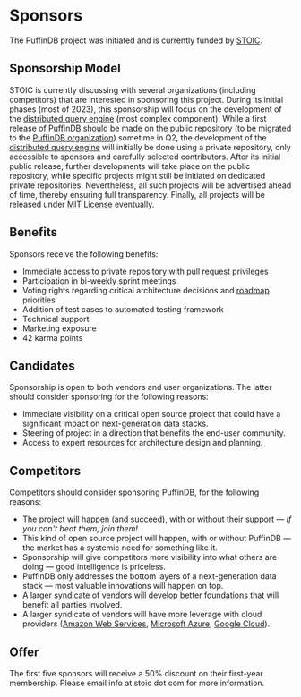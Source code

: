 # Sponsors

The PuffinDB project was initiated and is currently funded by [STOIC](https://stoic.com/).

## Sponsorship Model
STOIC is currently discussing with several organizations (including competitors) that are interested in sponsoring this project. During its initial phases (most of 2023), this sponsorship will focus on the development of the [distributed query engine](docs/Query%20Engine.md) (most complex component). While a first release of PuffinDB should be made on the public repository (to be migrated to the [PuffinDB organization](https://github.com/PuffinDB)) sometime in Q2, the development of the [distributed query engine](docs/Query%20Engine.md) will initially be done using a private repository, only accessible to sponsors and carefully selected contributors. After its initial public release, further developments will take place on the public repository, while specific projects might still be initiated on dedicated private repositories. Nevertheless, all such projects will be advertised ahead of time, thereby ensuring full transparency. Finally, all projects will be released under [MIT License](LICENSE.md) eventually.

## Benefits
Sponsors receive the following benefits:
- Immediate access to private repository with pull request privileges
- Participation in bi-weekly sprint meetings
- Voting rights regarding critical architecture decisions and [roadmap](ROADMAP.md) priorities
- Addition of test cases to automated testing framework
- Technical support
- Marketing exposure
- 42 karma points

## Candidates
Sponsorship is open to both vendors and user organizations. The latter should consider sponsoring for the following reasons:
- Immediate visibility on a critical open source project that could have a significant impact on next-generation data stacks.
- Steering of project in a direction that benefits the end-user community.
- Access to expert resources for architecture design and planning.

## Competitors
Competitors should consider sponsoring PuffinDB, for the following reasons:
- The project will happen (and succeed), with or without their support — *if you can't beat them, join them!*
- This kind of open source project will happen, with or without PuffinDB — the market has a systemic need for something like it.
- Sponsorship will give competitors more visibility into what others are doing — good intelligence is priceless.
- PuffinDB only addresses the bottom layers of a next-generation data stack — most valuable innovations will happen on top.
- A larger syndicate of vendors will develop better foundations that will benefit all parties involved.
- A larger syndicate of vendors will have more leverage with cloud providers ([Amazon Web Services](https://aws.amazon.com/), [Microsoft Azure](https://azure.microsoft.com/en-us), [Google Cloud](https://cloud.google.com/)).

## Offer
The first five sponsors will receive a 50% discount on their first-year membership. Please email info at stoic dot com for more information.
